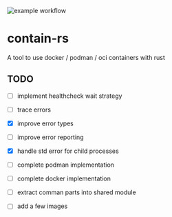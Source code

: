 ![example workflow](https://github.com/reenigneEsrever92/contain-rs/actions/workflows/rust.yml/badge.svg)

# contain-rs
A tool to use docker / podman / oci containers with rust

## TODO

- [ ] implement healthcheck wait strategy
- [ ] trace errors
- [x] improve error types
- [ ] improve error reporting
- [x] handle std error for child processes
- [ ] complete podman implementation
- [ ] complete docker implementation
- [ ] extract comman parts into shared module
- [ ] add a few images

